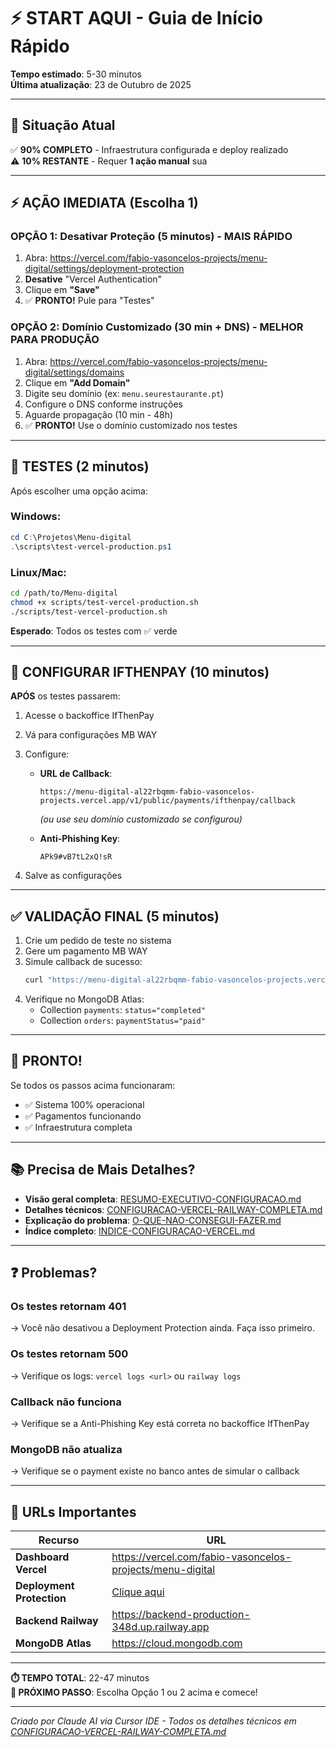 # ⚡ START AQUI - Guia de Início Rápido

**Tempo estimado**: 5-30 minutos  
**Última atualização**: 23 de Outubro de 2025

---

## 🎯 Situação Atual

✅ **90% COMPLETO** - Infraestrutura configurada e deploy realizado  
⚠️ **10% RESTANTE** - Requer **1 ação manual** sua

---

## ⚡ AÇÃO IMEDIATA (Escolha 1)

### OPÇÃO 1: Desativar Proteção (5 minutos) - MAIS RÁPIDO

1. Abra: https://vercel.com/fabio-vasoncelos-projects/menu-digital/settings/deployment-protection
2. **Desative** "Vercel Authentication"
3. Clique em **"Save"**
4. ✅ **PRONTO!** Pule para "Testes"

### OPÇÃO 2: Domínio Customizado (30 min + DNS) - MELHOR PARA PRODUÇÃO

1. Abra: https://vercel.com/fabio-vasoncelos-projects/menu-digital/settings/domains
2. Clique em **"Add Domain"**
3. Digite seu domínio (ex: `menu.seurestaurante.pt`)
4. Configure o DNS conforme instruções
5. Aguarde propagação (10 min - 48h)
6. ✅ **PRONTO!** Use o domínio customizado nos testes

---

## 🧪 TESTES (2 minutos)

Após escolher uma opção acima:

### Windows:
```powershell
cd C:\Projetos\Menu-digital
.\scripts\test-vercel-production.ps1
```

### Linux/Mac:
```bash
cd /path/to/Menu-digital
chmod +x scripts/test-vercel-production.sh
./scripts/test-vercel-production.sh
```

**Esperado**: Todos os testes com ✅ verde

---

## 🔐 CONFIGURAR IFTHENPAY (10 minutos)

**APÓS** os testes passarem:

1. Acesse o backoffice IfThenPay
2. Vá para configurações MB WAY
3. Configure:
   - **URL de Callback**: 
     ```
     https://menu-digital-al22rbqmm-fabio-vasoncelos-projects.vercel.app/v1/public/payments/ifthenpay/callback
     ```
     *(ou use seu domínio customizado se configurou)*
   
   - **Anti-Phishing Key**: 
     ```
     APk9#vB7tL2xQ!sR
     ```

4. Salve as configurações

---

## ✅ VALIDAÇÃO FINAL (5 minutos)

1. Crie um pedido de teste no sistema
2. Gere um pagamento MB WAY
3. Simule callback de sucesso:
   ```bash
   curl "https://menu-digital-al22rbqmm-fabio-vasoncelos-projects.vercel.app/v1/public/payments/ifthenpay/callback?Key=APk9%23vB7tL2xQ%21sR&RequestId=REQ123&Estado=000"
   ```
4. Verifique no MongoDB Atlas:
   - Collection `payments`: `status="completed"`
   - Collection `orders`: `paymentStatus="paid"`

---

## 🎉 PRONTO!

Se todos os passos acima funcionaram:
- ✅ Sistema 100% operacional
- ✅ Pagamentos funcionando
- ✅ Infraestrutura completa

---

## 📚 Precisa de Mais Detalhes?

- **Visão geral completa**: [RESUMO-EXECUTIVO-CONFIGURACAO.md](./RESUMO-EXECUTIVO-CONFIGURACAO.md)
- **Detalhes técnicos**: [CONFIGURACAO-VERCEL-RAILWAY-COMPLETA.md](./CONFIGURACAO-VERCEL-RAILWAY-COMPLETA.md)
- **Explicação do problema**: [O-QUE-NAO-CONSEGUI-FAZER.md](./O-QUE-NAO-CONSEGUI-FAZER.md)
- **Índice completo**: [INDICE-CONFIGURACAO-VERCEL.md](./INDICE-CONFIGURACAO-VERCEL.md)

---

## ❓ Problemas?

### Os testes retornam 401
→ Você não desativou a Deployment Protection ainda. Faça isso primeiro.

### Os testes retornam 500
→ Verifique os logs: `vercel logs <url>` ou `railway logs`

### Callback não funciona
→ Verifique se a Anti-Phishing Key está correta no backoffice IfThenPay

### MongoDB não atualiza
→ Verifique se o payment existe no banco antes de simular o callback

---

## 🚀 URLs Importantes

| Recurso | URL |
|---------|-----|
| **Dashboard Vercel** | https://vercel.com/fabio-vasoncelos-projects/menu-digital |
| **Deployment Protection** | [Clique aqui](https://vercel.com/fabio-vasoncelos-projects/menu-digital/settings/deployment-protection) |
| **Backend Railway** | https://backend-production-348d.up.railway.app |
| **MongoDB Atlas** | https://cloud.mongodb.com |

---

**⏱️ TEMPO TOTAL**: 22-47 minutos  
**🎯 PRÓXIMO PASSO**: Escolha Opção 1 ou 2 acima e comece!

---

*Criado por Claude AI via Cursor IDE - Todos os detalhes técnicos em [CONFIGURACAO-VERCEL-RAILWAY-COMPLETA.md](./CONFIGURACAO-VERCEL-RAILWAY-COMPLETA.md)*

